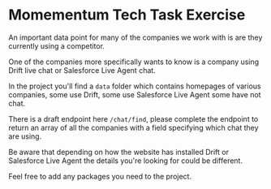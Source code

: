 # Momementum Tech Task Exercise

An important data point for many of the companies we work with is are they currently using a competitor.

One of the companies more specifically wants to know is a company using Drift live chat or Salesforce Live Agent chat.

In the project you'll find a `data` folder which contains homepages of various companies, some use Drift, some use Salesforce Live Agent some have not chat.

There is a draft endpoint here `/chat/find`, please complete the endpoint to return an array of all the companies with a field specifying which chat they are using.

Be aware that depending on how the website has installed Drift or Salesforce Live Agent the details you're looking for could be different.

Feel free to add any packages you need to the project.
